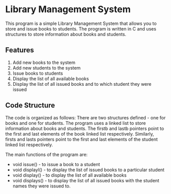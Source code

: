# Library Management System

This program is a simple Library Management System that allows you to store and issue books to students. The program is written in C and uses structures to store information about books and students.

## Features
1. Add new books to the system 
2. Add new students to the system
3. Issue books to students
4. Display the list of all available books
5. Display the list of all issued books and to which student they were issued



## Code Structure
The code is organized as follows:
There are two structures defined - one for books and one for students.
The program uses a linked list to store information about books and students. The firstb and lastb pointers point to the first and last elements of the book linked list respectively. Similarly, firsts and lasts pointers point to the first and last elements of the student linked list respectively.

The main functions of the program are:
* void issue() - to issue a book to a student
* void displayl() - to display the list of issued books to a particular student
* void display() - to display the list of all available books
* void displays() - to display the list of all issued books with the student names they were issued to.

